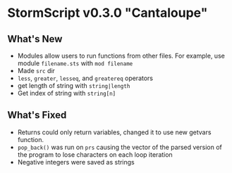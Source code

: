 # StormScript v0.3.0 "Cantaloupe"

## What's New
* Modules allow users to run functions from other files. For example, use module `filename.sts` with `mod filename`
* Made `src` dir
* `less`, `greater`, `lesseq`, and `greatereq` operators
* get length of string with `string|length`
* Get index of string with `string[n]`

## What's Fixed
* Returns could only return variables, changed it to use new getvars function.
* `pop_back()` was run on `prs` causing the vector of the parsed version of the program to lose characters on each loop iteration
* Negative integers were saved as strings